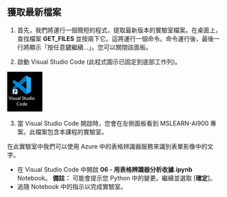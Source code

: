 ﻿---
lab:
    title: '用表格辨識器分析收據'
---

## 獲取最新檔案 

1. 首先，我們將運行一個簡短的程式，提取最新版本的實驗室檔案。在桌面上，查找檔案 **GET_FILES** 並按兩下它。這將運行一個命令。命令運行後，最後一行將顯示「按任意鍵繼續…」。您可以關閉該面板。

2.  啟動 Visual Studio Code (此程式圖示已固定到底部工作列)。 

![Visual Studio Code 圖示](./images/vscode.jpg)

3. 當 Visual Studio Code 開啟時，您會在左側面板看到 MSLEARN-AI900 專案。此檔案包含本課程的實驗室。 

在此實驗室中我們可以使用 Azure 中的表格辨識器服務來識別表單影像中的文字。

-  在 Visual Studio Code 中開啟 **06 - 用表格辨識器分析收據.ipynb** Notebook。 
    **備註：** 可能會提示您 Python 中的變更。繼續並選取 [**確定**]。
-  追隨 Notebook 中的指示以完成實驗室。
